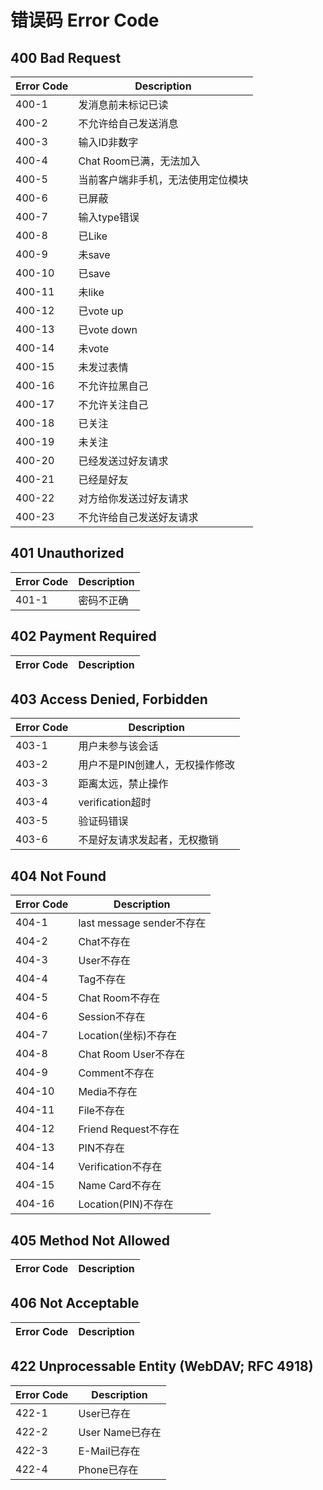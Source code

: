 # 错误码 Error Code

## 400 Bad Request
| Error Code | Description |
| --- | --- |
| 400-1 | 发消息前未标记已读 |
| 400-2 | 不允许给自己发送消息 |
| 400-3 | 输入ID非数字 |
| 400-4 | Chat Room已满，无法加入 |
| 400-5 | 当前客户端非手机，无法使用定位模块 |
| 400-6 | 已屏蔽 |
| 400-7 | 输入type错误 |
| 400-8 | 已Like |
| 400-9 | 未save |
| 400-10 | 已save |
| 400-11 | 未like |
| 400-12 | 已vote up |
| 400-13 | 已vote down |
| 400-14 | 未vote |
| 400-15 | 未发过表情 |
| 400-16 | 不允许拉黑自己 |
| 400-17 | 不允许关注自己 |
| 400-18 | 已关注 |
| 400-19 | 未关注 |
| 400-20 | 已经发送过好友请求 |
| 400-21 | 已经是好友 |
| 400-22 | 对方给你发送过好友请求 |
| 400-23 | 不允许给自己发送好友请求 |

## 401 Unauthorized
| Error Code | Description |
| --- | --- |
| 401-1 | 密码不正确 |

## 402 Payment Required
| Error Code | Description |
| --- | --- |

## 403 Access Denied, Forbidden
| Error Code | Description |
| --- | --- |
| 403-1 | 用户未参与该会话 |
| 403-2 | 用户不是PIN创建人，无权操作修改 |
| 403-3 | 距离太远，禁止操作 |
| 403-4 | verification超时 |
| 403-5 | 验证码错误 |
| 403-6 | 不是好友请求发起者，无权撤销 |

## 404 Not Found
| Error Code | Description |
| --- | --- |
| 404-1 | last message sender不存在 |
| 404-2 | Chat不存在 |
| 404-3 | User不存在 |
| 404-4 | Tag不存在 |
| 404-5 | Chat Room不存在 |
| 404-6 | Session不存在 |
| 404-7 | Location(坐标)不存在 |
| 404-8 | Chat Room User不存在 |
| 404-9 | Comment不存在 |
| 404-10 | Media不存在 |
| 404-11 | File不存在 |
| 404-12 | Friend Request不存在 |
| 404-13 | PIN不存在 |
| 404-14 | Verification不存在 |
| 404-15 | Name Card不存在 |
| 404-16 | Location(PIN)不存在 |

## 405 Method Not Allowed
| Error Code | Description |
| --- | --- |

## 406 Not Acceptable
| Error Code | Description |
| --- | --- |

## 422 Unprocessable Entity (WebDAV; RFC 4918)
| Error Code | Description |
| --- | --- |
| 422-1 | User已存在 |
| 422-2 | User Name已存在 |
| 422-3 | E-Mail已存在 |
| 422-4 | Phone已存在 |
